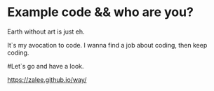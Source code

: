 #  Example code && who are you?

Earth without art is just eh.

It`s my avocation to code. I wanna find a job about coding, then keep coding.

#Let`s go and have a look.

https://zalee.github.io/way/